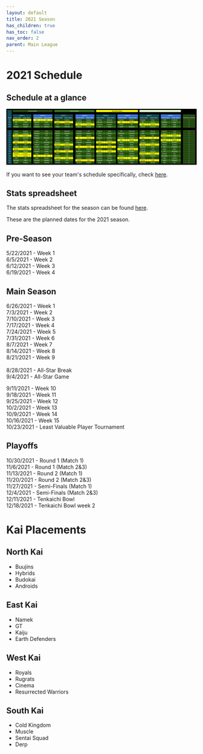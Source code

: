 ```yaml
---
layout: default
title: 2021 Season
has_children: true
has_toc: false
nav_order: 2
parent: Main League
---
```


# 2021 Schedule 


## Schedule at a glance

[![](./images/schedule.png) ](./images/schedule.png)

If you want to see your team's schedule specifically, check [here](./scheduleByTeam.md).

## Stats spreadsheet

The stats spreadsheet for the season can be found [here](./stats.md).

These are the planned dates for the 2021 season. 

## Pre-Season
5/22/2021 - Week 1<br />
6/5/2021 - Week 2<br />
6/12/2021 - Week 3<br />
6/19/2021 - Week 4<br />

## Main Season
6/26/2021 - Week 1<br />
7/3/2021 - Week 2<br />
7/10/2021 - Week 3<br />
7/17/2021 - Week 4<br />
7/24/2021 - Week 5<br />
7/31/2021 - Week 6<br />
8/7/2021 - Week 7<br />
8/14/2021 - Week 8<br />
8/21/2021 - Week 9<br />
<br />
8/28/2021 - All-Star Break<br />
9/4/2021 - All-Star Game<br />

9/11/2021 - Week 10<br />
9/18/2021 - Week 11<br />
9/25/2021 - Week 12<br />
10/2/2021 - Week 13<br />
10/9/2021 - Week 14<br />
10/16/2021 - Week 15<br />
10/23/2021 - Least Valuable Player Tournament<br />

## Playoffs

10/30/2021 - Round 1 (Match 1)<br />
11/6/2021 - Round 1 (Match 2&3)<br />
11/13/2021 - Round 2 (Match 1)<br />
11/20/2021 - Round 2 (Match 2&3)<br />
11/27/2021 - Semi-Finals (Match 1)<br />
12/4/2021 - Semi-Finals (Match 2&3)<br />
12/11/2021 - Tenkaichi Bowl<br />
12/18/2021 - Tenkaichi Bowl week 2<br />


# Kai Placements

## North Kai 
* Buujins
* Hybrids
* Budokai
* Androids

## East Kai
* Namek
* GT
* Kaiju
* Earth Defenders

## West Kai
* Royals
* Rugrats
* Cinema
* Resurrected Warriors

## South Kai
* Cold Kingdom
* Muscle
* Sentai Squad
* Derp
